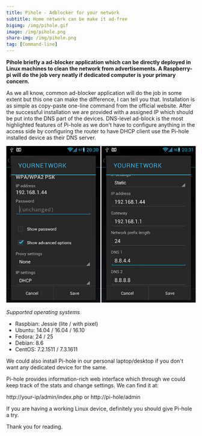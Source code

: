 ```yaml
---
title: Pihole - Adblocker for your network
subtitle: Home network can be make it ad-free
bigimg: /img/pihole.gif
image: /img/pihole.png
share-img: /img/pihole.png
tag: [Command-line]
---
```


**Pihole briefly a ad-blocker application which can be directly deployed in Linux machines to clean the network from advertisements. A Raspberry-pi will do the job very neatly if dedicated computer is your primary concern.**

As we all know, common ad-blocker application will do the job in some extent but this one can make the difference, I can tell you that. Installation is as simple as copy-paste one-line command from the official website. After the successful installation we are provided with a assigned IP which should be put into the DNS part of the devices. DNS-level ad-block is the most highlighted features of Pi-hole as we don't have to configure anything in the access side by configuring the router to have DHCP client use the Pi-hole installed device as their DNS server.

![android_dns_setting](/img/dns.jpg)

*Supported operating systems*

+ Raspbian: Jessie (lite / with pixel)
+ Ubuntu: 14.04 / 16.04 / 16.10
+ Fedora: 24 / 25
+ Debian: 8.6
+ CentOS: 7.2.1511 / 7.3.1611

We could also install Pi-hole in our personal laptop/desktop if you don't want any dedicated device for the same. 

Pi-hole provides information-rich web interface which through we could keep track of the stats and change settings. We can find it at:

http://your-ip/admin/index.php or http://pi-hole/admin

If you are having a working Linux device, definitely you should give Pi-hole a try. 

Thank you for reading.
